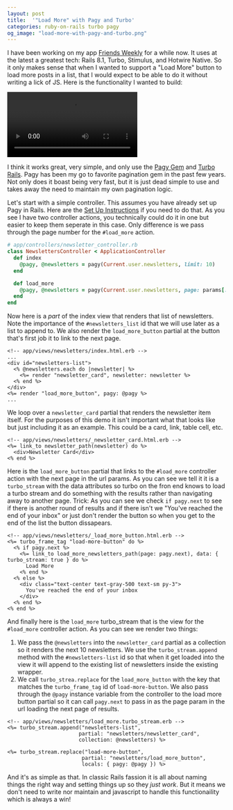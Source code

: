 ```yaml
---
layout: post
title:  '"Load More" with Pagy and Turbo'
categories: ruby-on-rails turbo pagy
og_image: "load-more-with-pagy-and-turbo.png"
---
```


I have been working on my app [Friends Weekly](https://friendsweekly.com) for a while now. It uses at the latest a greatest tech: Rails 8.1, Turbo, Stimulus, and Hotwire Native. So it only makes sense that when I wanted to support a "Load More" button to load more posts in a list, that I would expect to be able to do it without writing a lick of JS. Here is the functionality I wanted to build:

<video class="max-w-100 mx-auto" src="/assets/blogs/videos/load-more-friends-weekly.mp4?v2" loop autoplay playsinline></video>

I think it works great, very simple, and only use the [Pagy Gem](https://github.com/ddnexus/pagy) and [Turbo Rails](https://github.com/hotwired/turbo-rails). Pagy has been my go to favorite pagination gem in the past few years. Not only does it boast being very fast, but it is just dead simple to use and takes away the need to maintain my own pagination logic.

Let's start with a simple controller. This assumes you have already set up Pagy in Rails. Here are the [Set Up Instructions](https://ddnexus.github.io/pagy/quick-start) if you need to do that. As you see I have two controller actions, you technically could do it in one but easier to keep them seperate in this case. Only difference is we pass through the page number for the `#load_more` action.

```ruby
# app/controllers/newsletter_controller.rb
class NewslettersController < ApplicationController
  def index
    @pagy, @newsletters = pagy(Current.user.newsletters, limit: 10)
  end

  def load_more
    @pagy, @newsletters = pagy(Current.user.newsletters, page: params[:page], limit: 10)
  end
end
```

Now here is a _part_ of the index view that renders that list of newsletters. Note the importance of the `#newsletters_list` id that we will use later as a list to append to. We also render the `load_more_button` partial at the button that's first job it to link to the next page.

```erb
<!-- app/views/newsletters/index.html.erb -->
...
<div id="newsletters-list">
  <% @newsletters.each do |newsletter| %>
    <%= render "newsletter_card", newsletter: newsletter %>
  <% end %>
</div>
<%= render "load_more_button", pagy: @pagy %>
...
```

We loop over a `newsletter_card` partial that renders the newsletter item itself. For the purposes of this demo it isn't important what that looks like but just including it as an example. This could be a card, link, table cell, etc.
```erb
<!-- app/views/newsletters/_newsletter_card.html.erb -->
<%= link_to newsletter_path(newsletter) do %>
  <div>Newsletter Card</div>
<% end %>
```

Here is the `load_more_button` partial that links to the `#load_more` controller action with the next page in the url params. As you can see we tell it it is a `turbo_stream` with the data attributes so turbo on the fron end knows to load a turbo stream and do something with the results rather than navigating away to another page. Trick: As you can see we check `if pagy.next` to see if there is another round of results and if there isn't we "You've reached the end of your inbox" or just don't render the button so when you get to the end of the list the button dissapears.
```erb
<!-- app/views/newsletters/_load_more_button.html.erb -->
<%= turbo_frame_tag "load-more-button" do %>
  <% if pagy.next %>
    <%= link_to load_more_newsletters_path(page: pagy.next), data: { turbo_stream: true } do %>
      Load More
    <% end %>
  <% else %>
    <div class="text-center text-gray-500 text-sm py-3">
      You've reached the end of your inbox
    </div>
  <% end %>
<% end %>
```

And finally here is the `load_more` turbo_stream that is the view for the `#load_more` controller action. As you can see we render two things:
1. We pass the `@newsletters` into the `newsletter_card` partial as a collection so it renders the next 10 newsletters. We use the `turbo_stream.append` method with the `#newsletters-list` id so that when it get loaded into the view it will append to the existing list of newsletters inside the existing wrapper.
2. We call `turbo_strea.replace` for the `load_more_button` with the key that matches the `turbo_frame_tag` id of `load-more-button`. We also pass through the `@pagy` instance variable from the controller to the load more button partial so it can call `pagy.next` to pass in as the page param in the url loading the next page of results.

```erb
<!-- app/views/newsletters/load_more.turbo_stream.erb -->
<%= turbo_stream.append("newsletters-list",
                       partial: "newsletters/newsletter_card",
                       collection: @newsletters) %>

<%= turbo_stream.replace("load-more-button",
                        partial: "newsletters/load_more_button",
                        locals: { pagy: @pagy }) %>
```

And it's as simple as that. In classic Rails fassion it is all about naming things the right way and setting things up so they _just work_. But it means we don't need to write nor maintain and javascript to handle this functionaility which is always a win!
